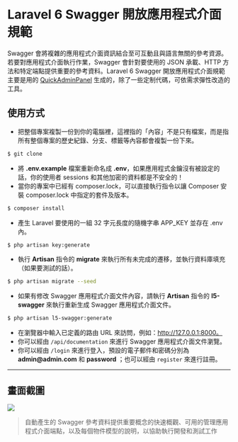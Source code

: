# Laravel 6 Swagger 開放應用程式介面規範

Swagger 會將複雜的應用程式介面資訊結合至可互動且與語言無關的參考資源。若要對應用程式介面執行作業，Swagger 會針對要使用的 JSON 承載、HTTP 方法和特定端點提供重要的參考資料。Laravel 6 Swagger 開放應用程式介面規範主要是用的 [QuickAdminPanel](https://quickadminpanel.com) 生成的，除了一些定制代碼，可依需求彈性改造的工具。

## 使用方式
- 把整個專案複製一份到你的電腦裡，這裡指的「內容」不是只有檔案，而是指所有整個專案的歷史紀錄、分支、標籤等內容都會複製一份下來。
```sh
$ git clone
```
- 將 __.env.example__ 檔案重新命名成 __.env__，如果應用程式金鑰沒有被設定的話，你的使用者 sessions 和其他加密的資料都是不安全的！
- 當你的專案中已經有 composer.lock，可以直接執行指令以讓 Composer 安裝 composer.lock 中指定的套件及版本。
```sh
$ composer install
```
- 產⽣ Laravel 要使用的一組 32 字元長度的隨機字串 APP_KEY 並存在 .env 內。
```sh
$ php artisan key:generate
```
- 執行 __Artisan__ 指令的 __migrate__ 來執行所有未完成的遷移，並執行資料庫填充（如果要測試的話）。
```sh
$ php artisan migrate --seed
```
- 如果有修改 Swagger 應用程式介面文件內容，請執行 __Artisan__ 指令的 __l5-swagger__ 來執行重新生成 Swagger 應用程式介面文件。
```sh
$ php artisan l5-swagger:generate
```
- 在瀏覽器中輸入已定義的路由 URL 來訪問，例如：http://127.0.0.1:8000。
- 你可以經由 `/api/documentation` 來進行 Swagger 應用程式介面文件瀏覽。
- 你可以經由 `/login` 來進行登入，預設的電子郵件和密碼分別為 __admin@admin.com__ 和 __password__ ；也可以經由 `register` 來進行註冊。

----

## 畫面截圖
![](https://i.imgur.com/SFAWeIO.png)
> 自動產生的 Swagger 參考資料提供重要概念的快速概觀、可用的管理應用程式介面端點，以及每個物件模型的說明，以協助執行開發和測試工作

